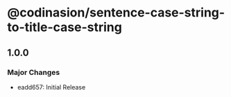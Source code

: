 # @codinasion/sentence-case-string-to-title-case-string

## 1.0.0

### Major Changes

- eadd657: Initial Release
